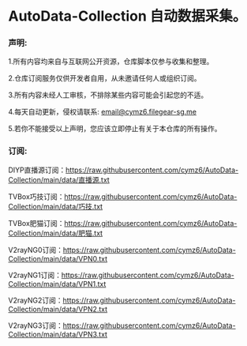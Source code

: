 # AutoData-Collection 自动数据采集。
### 声明:

1.所有内容均来自与互联网公开资源，仓库脚本仅参与收集和整理。

2.仓库订阅服务仅供开发者自用，从未邀请任何人或组织订阅。

3.所有内容未经人工审核，不排除某些内容可能会引起您的不适。

4.每天自动更新，侵权请联系:  email@cymz6.filegear-sg.me

5.若你不能接受以上声明，您应该立即停止有关于本仓库的所有操作。

### 订阅:

DIYP直播源订阅：https://raw.githubusercontent.com/cymz6/AutoData-Collection/main/data/直播源.txt

TVBox巧技订阅：https://raw.githubusercontent.com/cymz6/AutoData-Collection/main/data/巧技.txt

TVBox肥猫订阅：https://raw.githubusercontent.com/cymz6/AutoData-Collection/main/data/肥猫.txt

V2rayNG0订阅：https://raw.githubusercontent.com/cymz6/AutoData-Collection/main/data/VPN0.txt

V2rayNG1订阅：https://raw.githubusercontent.com/cymz6/AutoData-Collection/main/data/VPN1.txt

V2rayNG2订阅：https://raw.githubusercontent.com/cymz6/AutoData-Collection/main/data/VPN2.txt

V2rayNG3订阅：https://raw.githubusercontent.com/cymz6/AutoData-Collection/main/data/VPN3.txt

